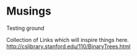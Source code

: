 # Musings
Testing ground

Collection of Links which will inspire things here.
http://cslibrary.stanford.edu/110/BinaryTrees.html
